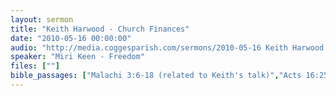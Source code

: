 ```yaml
---
layout: sermon
title: "Keith Harwood - Church Finances"
date: "2010-05-16 00:00:00"
audio: "http://media.coggesparish.com/sermons/2010-05-16 Keith Harwood and Miri Keen.mp3"
speaker: "Miri Keen - Freedom"
files: [""]
bible_passages: ["Malachi 3:6-18 (related to Keith's talk)","Acts 16:25-34 (Paul and Silas in prison)"]
---
```

